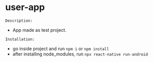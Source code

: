 # user-app

`Description:`
- App made as test project.

`Installation: `
- go inside project and run `npm i` or `npm install`
- after installing node_modules, run `npx react-native run-android`

